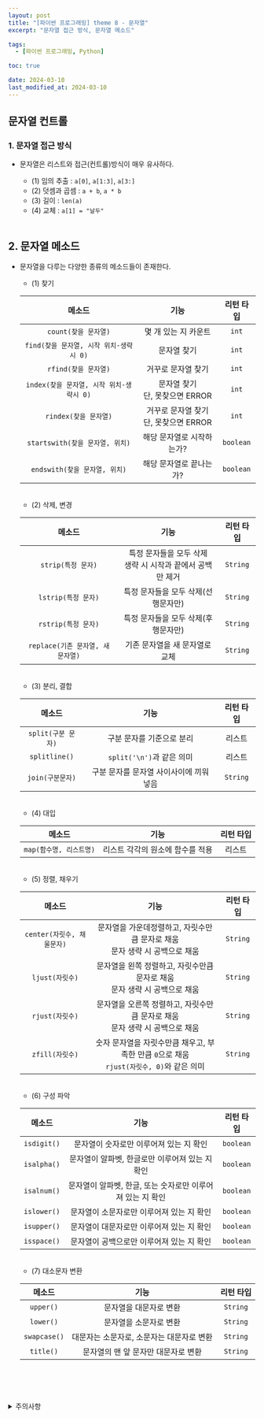 ```yaml
---
layout: post
title: "[파이썬 프로그래밍] theme 8 - 문자열"
excerpt: "문자열 접근 방식, 문자열 메소드"

tags:
  - [파이썬 프로그래밍, Python]

toc: true

date: 2024-03-10
last_modified_at: 2024-03-10
---
```

## 문자열 컨트롤
### 1. 문자열 접근 방식
- 문자열은 리스트와 접근(컨트롤)방식이 매우 유사하다.  
  - (1) 임의 추출 : `a[0]`, `a[1:3]`, `a[3:]`
  - (2) 덧셈과 곱셈 : `a + b`, `a * b`
  - (3) 길이 : `len(a)`
  - (4) 교체 : `a[1] = "날두"`

  <br>

## 2. 문자열 메소드
- 문자열을 다루는 다양한 종류의 메소드들이 존재한다.  

  - (1) 찾기

  |메소드|기능|리턴 타입|
  |:---:|:---:|:---:|
  |`count(찾을 문자열)`|몇 개 있는 지 카운트|`int`|
  |`find(찾을 문자열, 시작 위치-생략시 0)`|문자열 찾기|`int`|
  |`rfind(찾을 문자열)`|거꾸로 문자열 찾기|`int`|
  |`index(찾을 문자열, 시작 위치-생략시 0)`|문자열 찾기<br>단, 못찾으면 ERROR|`int`|
  |`rindex(찾을 문자열)`|거꾸로 문자열 찾기<br>단, 못찾으면 ERROR|`int`|
  |`startswith(찾을 문자열, 위치)`|해당 문자열로 시작하는가?|`boolean`|
  |`endswith(찾을 문자열, 위치)`|해당 문자열로 끝나는가?|`boolean`|

  <br>

  - (2) 삭제, 변경
  
  |메소드|기능|리턴 타입|
  |:---:|:---:|:---:|
  |`strip(특정 문자)`|특정 문자들을 모두 삭제<br>생략 시 시작과 끝에서 공백만 제거|`String`|
  |`lstrip(특정 문자)`|특정 문자들을 모두 삭제(선행문자만)|`String`|
  |`rstrip(특정 문자)`|특정 문자들을 모두 삭제(후행문자만)|`String`|
  |`replace(기존 문자열, 새 문자열)`|기존 문자열을 새 문자열로 교체|`String`|

  <br>

  - (3) 분리, 결합

  |메소드|기능|리턴 타입|
  |:---:|:---:|:---:|
  |`split(구분 문자)`|구분 문자를 기준으로 분리|리스트|
  |`splitline()`|`split('\n')`과 같은 의미|리스트|
  |`join(구분문자)`|구분 문자를 문자열 사이사이에 끼워 넣음|`String`|

  <br>

  - (4) 대입

  |메소드|기능|리턴 타입|
  |:---:|:---:|:---:|
  |`map(함수명, 리스트명)`|리스트 각각의 원소에 함수를 적용|리스트|

  <br>

  - (5) 정렬, 채우기

  |메소드|기능|리턴 타입|
  |:---:|:---:|:---:|
  |`center(자릿수, 채울문자)`|문자열을 가운데정렬하고, 자릿수만큼 문자로 채움<br>문자 생략 시 공백으로 채움|`String`|
  |`ljust(자릿수)`|문자열을 왼쪽 정렬하고, 자릿수만큼 문자로 채움<br>문자 생략 시 공백으로 채움|`String`|
  |`rjust(자릿수)`|문자열을 오른쪽 정렬하고, 자릿수만큼 문자로 채움<br>문자 생략 시 공백으로 채움|`String`|
  |`zfill(자릿수)`|숫자 문자열을 자릿수만큼 채우고, 부족한 만큼 `0`으로 채움<br>`rjust(자릿수, 0)`와 같은 의미|`String`|

  <br>

  - (6) 구성 파악

  |메소드|기능|리턴 타입|
  |:---:|:---:|:---:|
  |`isdigit()`|문자열이 숫자로만 이루어져 있는 지 확인|`boolean`|
  |`isalpha()`|문자열이 알파벳, 한글로만 이루어져 있는 지 확인|`boolean`|
  |`isalnum()`|문자열이 알파벳, 한글, 또는 숫자로만 이루어져 있는 지 확인|`boolean`|
  |`islower()`|문자열이 소문자로만 이루어져 있는 지 확인|`boolean`|
  |`isupper()`|문자열이 대문자로만 이루어져 있는 지 확인|`boolean`|
  |`isspace()`|문자열이 공백으로만 이루어져 있는 지 확인|`boolean`|  

  <br>

  - (7) 대소문자 변환

  |메소드|기능|리턴 타입|
  |:---:|:---:|:---:|
  |`upper()`|문자열을 대문자로 변환|`String`|
  |`lower()`|문자열을 소문자로 변환|`String`|
  |`swapcase()`|대문자는 소문자로, 소문자는 대문자로 변환|`String`|
  |`title()`|문자열의 맨 앞 문자만 대문자로 변환|`String`|

<br>
<br>
<br>
<br>
<details>
<summary>주의사항</summary>
<div markdown="1">

이 포스팅은 강원대학교 이헌길 교수님의 파이썬 프로그래밍 수업을 들으며 내용을 정리 한 것입니다.  
수업 내용에 대한 저작권은 교수님께 있으니,  
다른 곳으로의 무분별한 내용 복사를 자제해 주세요.

</div>
</details> 